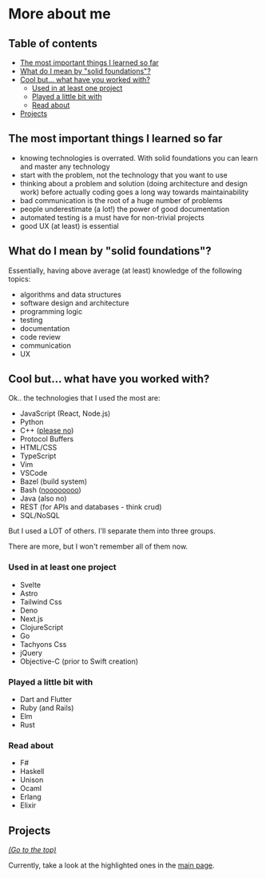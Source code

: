 # More about me <a name="me"></a>

## Table of contents <a name="toc"></a>

- [The most important things I learned so far](#imp)
- [What do I mean by "solid foundations"?](#solid)
- [Cool but... what have you worked with?](#tech)
    - [Used in at least one project](#project)
    - [Played a little bit with](#played)
    - [Read about](#read-about)
- [Projects](#projects)

## The most important things I learned so far <a name="imp"></a>

- knowing technologies is overrated. With solid foundations you can learn and master any technology
- start with the problem, not the technology that you want to use
- thinking about a problem and solution (doing architecture and design work) before actually coding goes a long way towards maintainability
- bad communication is the root of a huge number of problems
- people underestimate (a lot!) the power of good documentation
- automated testing is a must have for non-trivial projects
- good UX (at least) is essential

## What do I mean by "solid foundations"? <a name="solid"></a>

Essentially, having above average (at least) knowledge of the following topics:

- algorithms and data structures
- software design and architecture
- programming logic
- testing
- documentation
- code review
- communication
- UX

## Cool but... what have you worked with? <a name="tech"></a>

Ok.. the technologies that I used the most are:

- JavaScript (React, Node.js)
- Python
- C++ ([please no](https://www.youtube.com/watch?v=umDr0mPuyQc))
- Protocol Buffers
- HTML/CSS
- TypeScript
- Vim
- VSCode
- Bazel (build system)
- Bash ([noooooooo](https://www.youtube.com/watch?v=umDr0mPuyQc))
- Java (also no)
- REST (for APIs and databases - think crud)
- SQL/NoSQL

But I used a LOT of others. I'll separate them into three groups.

There are more, but I won't remember all of them now.

### Used in at least one project <a name="project"></a>

- Svelte
- Astro
- Tailwind Css
- Deno
- Next.js
- ClojureScript
- Go
- Tachyons Css
- jQuery
- Objective-C (prior to Swift creation)

### Played a little bit with <a name="played"></a>

- Dart and Flutter
- Ruby (and Rails)
- Elm
- Rust

### Read about <a name="read-about"></a>

- F#
- Haskell
- Unison
- Ocaml
- Erlang
- Elixir

## Projects <a name="projects"></a>
_[(Go to the top)](#me)_

Currently, take a look at the highlighted ones in the
[main page](https://github.com/marcelocra).
